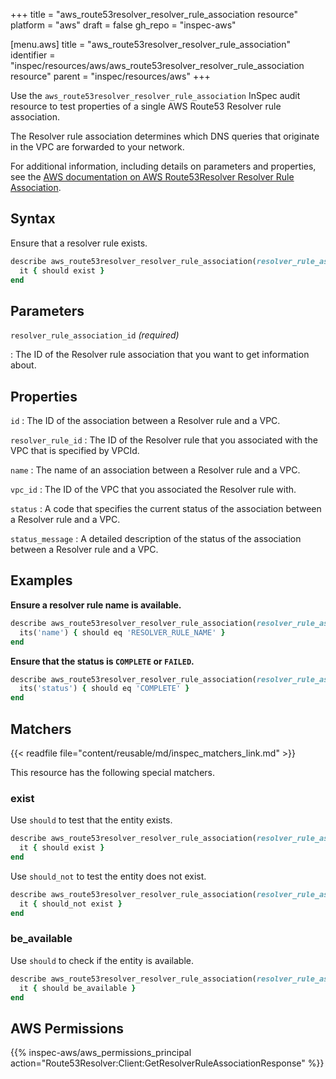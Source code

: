 +++
title = "aws_route53resolver_resolver_rule_association resource"
platform = "aws"
draft = false
gh_repo = "inspec-aws"

[menu.aws]
title = "aws_route53resolver_resolver_rule_association"
identifier = "inspec/resources/aws/aws_route53resolver_resolver_rule_association resource"
parent = "inspec/resources/aws"
+++

Use the `aws_route53resolver_resolver_rule_association` InSpec audit resource to test properties of a single AWS Route53 Resolver rule association.

The Resolver rule association determines which DNS queries that originate in the VPC are forwarded to your network.

For additional information, including details on parameters and properties, see the [AWS documentation on AWS Route53Resolver Resolver Rule Association](https://docs.aws.amazon.com/AWSCloudFormation/latest/UserGuide/aws-resource-route53resolver-resolverruleassociation.html).

## Syntax

Ensure that a resolver rule exists.

```ruby
describe aws_route53resolver_resolver_rule_association(resolver_rule_association_id: 'RESOLVER_RULE_ASSOCIATION_ID') do
  it { should exist }
end
```

## Parameters

`resolver_rule_association_id` _(required)_

: The ID of the Resolver rule association that you want to get information about.

## Properties

`id`
: The ID of the association between a Resolver rule and a VPC.

`resolver_rule_id`
: The ID of the Resolver rule that you associated with the VPC that is specified by VPCId.

`name`
: The name of an association between a Resolver rule and a VPC.

`vpc_id`
: The ID of the VPC that you associated the Resolver rule with.

`status`
: A code that specifies the current status of the association between a Resolver rule and a VPC.

`status_message`
: A detailed description of the status of the association between a Resolver rule and a VPC.

## Examples

**Ensure a resolver rule name is available.**

```ruby
describe aws_route53resolver_resolver_rule_association(resolver_rule_association_id: 'RESOLVER_RULE_ASSOCIATION_ID') do
  its('name') { should eq 'RESOLVER_RULE_NAME' }
end
```

**Ensure that the status is `COMPLETE` or `FAILED`.**

```ruby
describe aws_route53resolver_resolver_rule_association(resolver_rule_association_id: 'RESOLVER_RULE_ASSOCIATION_ID') do
  its('status') { should eq 'COMPLETE' }
end
```

## Matchers

{{< readfile file="content/reusable/md/inspec_matchers_link.md" >}}

This resource has the following special matchers.

### exist

Use `should` to test that the entity exists.

```ruby
describe aws_route53resolver_resolver_rule_association(resolver_rule_association_id: 'RESOLVER_RULE_ASSOCIATION_ID') do
  it { should exist }
end
```

Use `should_not` to test the entity does not exist.

```ruby
describe aws_route53resolver_resolver_rule_association(resolver_rule_association_id: 'RESOLVER_RULE_ASSOCIATION_ID') do
  it { should_not exist }
end
```

### be_available

Use `should` to check if the entity is available.

```ruby
describe aws_route53resolver_resolver_rule_association(resolver_rule_association_id: 'RESOLVER_RULE_ASSOCIATION_ID') do
  it { should be_available }
end
```

## AWS Permissions

{{% inspec-aws/aws_permissions_principal action="Route53Resolver:Client:GetResolverRuleAssociationResponse" %}}

